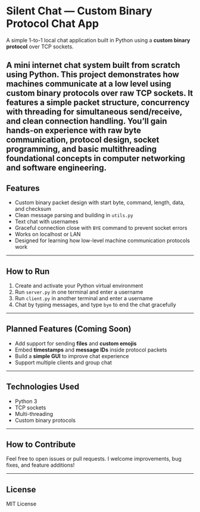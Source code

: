 # Silent Chat — Custom Binary Protocol Chat App

A simple 1-to-1 local chat application built in Python using a **custom binary protocol** over TCP sockets.

A mini internet chat system built from scratch using Python. This project demonstrates how machines communicate at a low level using custom binary protocols over raw TCP sockets. It features a simple packet structure, concurrency with threading for simultaneous send/receive, and clean connection handling.
You’ll gain hands-on experience with raw byte communication, protocol design, socket programming, and basic multithreading  foundational concepts in computer networking and software engineering.
---

## Features

- Custom binary packet design with start byte, command, length, data, and checksum
- Clean message parsing and building in `utils.py`
- Text chat with usernames
- Graceful connection close with `BYE` command to prevent socket errors
- Works on localhost or LAN
- Designed for learning how low-level machine communication protocols work

---

## How to Run

1. Create and activate your Python virtual environment  
2. Run `server.py` in one terminal and enter a username  
3. Run `client.py` in another terminal and enter a username  
4. Chat by typing messages, and type `bye` to end the chat gracefully

---

## Planned Features (Coming Soon)

- Add support for sending **files** and **custom emojis**  
- Embed **timestamps** and **message IDs** inside protocol packets  
- Build a **simple GUI** to improve chat experience  
- Support multiple clients and group chat  

---

## Technologies Used

- Python 3  
- TCP sockets  
- Multi-threading  
- Custom binary protocols

---

## How to Contribute

Feel free to open issues or pull requests. I welcome improvements, bug fixes, and feature additions!

---

## License

MIT License
